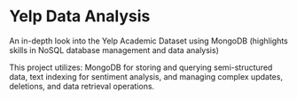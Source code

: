 # Yelp Data Analysis

An in-depth look into the Yelp Academic Dataset using MongoDB (highlights skills in NoSQL database management and data analysis)

This project utilizes: MongoDB for storing and querying semi-structured data, text indexing for sentiment analysis, and managing complex updates, deletions, and data retrieval operations. 
